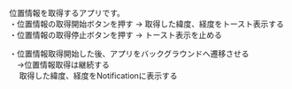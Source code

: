 位置情報を取得するアプリです。  
・位置情報の取得開始ボタンを押す -> 取得した緯度、経度をトースト表示する  
・位置情報の取得停止ボタンを押す -> トースト表示を止める  
  
・位置情報取得開始した後、アプリをバックグラウンドへ遷移させる  
　->位置情報取得は継続する  
 　 取得した緯度、経度をNotificationに表示する  
